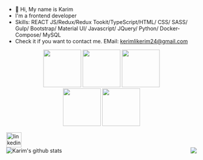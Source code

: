 - 👋 Hi, My name is Karim
- I'm a frontend developer
- Skills: REACT JS/Redux/Redux Tookit/TypeScript/HTML/ CSS/ SASS/ Gulp/ Bootstrap/ Material UI/ Javascript/ JQuery/  Python/  Docker-Compose/ MySQL
- Check it if you want to contact me. EMail: kerimlikerim24@gmail.com 
<p align="center">
  <img src="https://media.giphy.com/media/XAxylRMCdpbEWUAvr8/giphy.gif" width="100">
  <img src="https://media.giphy.com/media/fsEaZldNC8A1PJ3mwp/giphy.gif" width="100">
  <img src="https://i.giphy.com/media/KzJkzjggfGN5Py6nkT/200.webp" width="100">
  <br/>
  <img src="https://media.giphy.com/media/Jrf7sINanJ3KWLQQDe/giphy.gif" width="100">
  <img src="https://media.giphy.com/media/1yk0v6WtCinP5Ptz6G/giphy.gif" width="100">
</p>

[<img src='https://cdn.jsdelivr.net/npm/simple-icons@3.0.1/icons/linkedin.svg' alt='linkedin' height='40'>](https://www.linkedin.com/in/karimli-karim-349a6b160/)  
![Karim's github stats](https://github-readme-stats.vercel.app/api?username=KarimLeeKarim&count_private=true&show_icons=true&theme=gotham)
<img align="right" src='https://github-readme-stats.vercel.app/api/top-langs/?username=KarimLeeKarim&theme=gotham'/>
